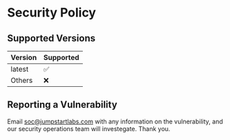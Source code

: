 # Security Policy

## Supported Versions


| Version | Supported          |
| ------- | ------------------ |
| latest  | :white_check_mark: |
| Others  | :x:                |

## Reporting a Vulnerability

Email soc@jumpstartlabs.com with any information on the vulnerability, and our security operations team will investegate. Thank you. 
